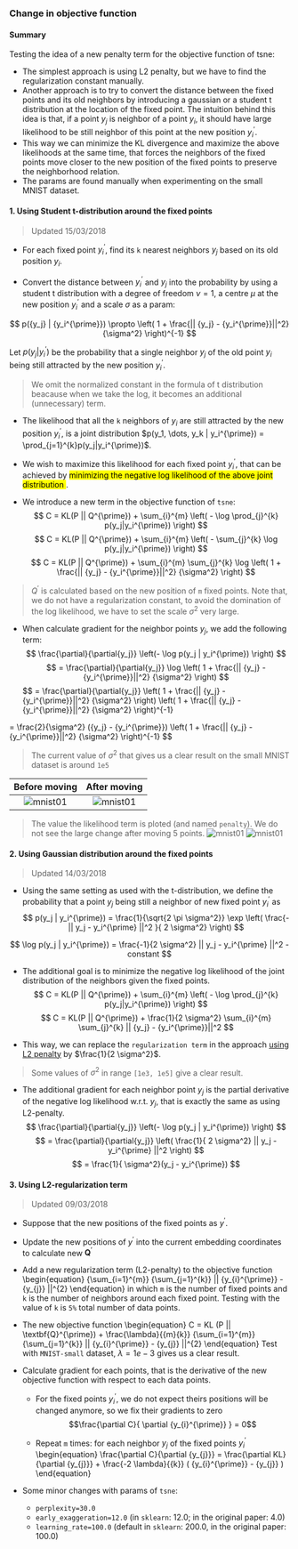 ### Change in objective function


#### Summary
Testing the idea of a new penalty term for the objective function of tsne:
+ The simplest approach is using L2 penalty, but we have to find the regularization constant manually.
+ Another approach is to try to convert the distance between the fixed points and its old neighbors by introducing a gaussian or a student t distribution at the location of the fixed point. The intuition behind this idea is that, if a point $y_j$ is neighbor of a point $y_i$, it should have large likelihood to be still neighbor of this point at the new position $y_i^{\prime}$.
+ This way we can minimize the KL divergence and maximize the above likelihoods at the same time, that forces the neighbors of the fixed points move closer to the new position of the fixed points to preserve the neighborhood relation.
+ The params are found manually when experimenting on the small MNIST dataset.

#### 1. Using Student t-distribution around the fixed points
> Updated 15/03/2018

+ For each fixed point ${y_{i}^{\prime}}$, find its `k` nearest neighbors ${y_{j}}$ based on its old position ${y_{i}}$.

+ Convert the distance between $y_i^{\prime}$ and $y_j$ into the probability by using a student t distribution with a degree of freedom $\nu=1$, a centre $\mu$ at the new position $y_i^{\prime}$ and a scale $\sigma$ as a param:

<!-- $$
    p({y_j} | {y_i^{\prime}}) =
    \frac{1}{\pi} \left[
        1 + \frac{1}{\nu} \left(
            \frac{|{red}{y_j} - {y_i^{\prime}}||}{\sigma}
        \right)^{2}
    \right]^{-\frac{\nu+1}{2}}
$$ -->

$$
    p({y_j} | {y_i^{\prime}}) \propto
    \left(
        1 + \frac{|| {y_j} - {y_i^{\prime}}||^2}
            {\sigma^2}
    \right)^{-1}
$$

Let $p({y_j} | {y_i^{\prime}})$ be the probability that a single neighbor $y_j$ of the old point $y_i$ being still attracted by the new position $y_i^{\prime}$.

> We omit the normalized constant in the formula of t distribution beacause when we take the log, it becomes an additional (unnecessary) term.


+ The likelihood that all the `k` neighbors of $y_i$ are still attracted by the new position $y_i^{\prime}$, is a joint distribution
$p(y_1, \dots, y_k | y_i^{\prime}) = \prod_{j=1}^{k}p(y_j|y_i^{\prime})$.

+ We wish to maximize this likelihood for each fixed point $y_i^{\prime}$, that can be achieved by <mark> minimizing the negative log likelihood of the above joint distribution </mark>.

+ We introduce a new term in the objective function of `tsne`:
$$ C = KL(P || Q^{\prime}) + \sum_{i}^{m} \left( - \log \prod_{j}^{k} p(y_j|y_i^{\prime}) \right) $$
$$ C = KL(P || Q^{\prime}) + \sum_{i}^{m} \left( - \sum_{j}^{k} \log p(y_j|y_i^{\prime}) \right) $$
$$ C = KL(P || Q^{\prime}) + \sum_{i}^{m} \sum_{j}^{k} \log \left(
        1 + \frac{|| {y_j} - {y_i^{\prime}}||^2}
            {\sigma^2}
    \right)
$$

> $Q^{\prime}$ is calculated based on the new position of `m` fixed points.
> Note that, we do not have a regularization constant, to avoid the domination of the log likelihood, we have to set the scale $\sigma^2$ very large.

+ When calculate gradient for the neighbor points $y_j$, we add the following term:
$$ \frac{\partial}{\partial{y_j}}
    \left(- \log p(y_j | y_i^{\prime}) \right)
$$
$$ = \frac{\partial}{\partial{y_j}}
    \log \left(
        1 + \frac{|| {y_j} - {y_i^{\prime}}||^2}
            {\sigma^2}
    \right)
$$
$$ = \frac{\partial}{\partial{y_j}}
        \left(
            1 + \frac{|| {y_j} - {y_i^{\prime}}||^2}
                {\sigma^2}
        \right)
    \left(
            1 + \frac{|| {y_j} - {y_i^{\prime}}||^2}
                {\sigma^2}
    \right)^{-1}

$$
$$ = \frac{2}{\sigma^2} ({y_j} - {y_i^{\prime}})
    \left(
        1 + \frac{|| {y_j} - {y_i^{\prime}}||^2}
            {\sigma^2}
    \right)^{-1}
$$

> The current value of $\sigma^2$ that gives us a clear result on the small MNIST dataset is around `1e5`

Before moving              |  After moving
:-------------------------:|:-------------------------:
![mnist01](/home/vmvu/Pictures/exp1503/mnist_move1.png)| ![mnist01](/home/vmvu/Pictures/exp1503/mnist_move1_result.png)

> The value the likelihood term is ploted (and named `penalty`). We do not see the large change after moving 5 points.
![mnist01](/home/vmvu/Pictures/exp1503/mnist_cost1_errors.png) ![mnist01](/home/vmvu/Pictures/exp1503/mnist_cost1_gradient_norms.png)


#### 2. Using Gaussian distribution around the fixed points
> Updated 14/03/2018

+ Using the same setting as used with the t-distribution, we define the probability that a point $y_j$ being still a neighbor of new fixed point $y_i^{\prime}$ as
$$
    p(y_j | y_i^{\prime}) = \frac{1}{\sqrt{2 \pi \sigma^2}}
        \exp \left( \frac{- || y_j - y_i^{\prime} ||^2 }{ 2 \sigma^2} \right)
$$

$$
    \log p(y_j | y_i^{\prime}) = \frac{-1}{2 \sigma^2} || y_j - y_i^{\prime} ||^2 - constant
$$

+ The additional goal is to minimize the negative log likelihood of the joint distribution of the neighbors given the fixed points.
$$ C = KL(P || Q^{\prime}) + \sum_{i}^{m} \left( - \log \prod_{j}^{k} p(y_j|y_i^{\prime}) \right) $$
$$
    C = KL(P || Q^{\prime}) + \frac{1}{2 \sigma^2} \sum_{i}^{m} \sum_{j}^{k}
        || {y_j} - {y_i^{\prime}}||^2
$$

+ This way, we can replace the `regularization term` in the approach [using L2 penalty](#3-using-l2-regularization-term) by $\frac{1}{2 \sigma^2}$.

> Some values of $\sigma^{2}$ in range `[1e3, 1e5]` give a clear result.

+ The additional gradient for each neighbor point $y_j$ is the partial derivative of the negative log likelihood w.r.t. $y_j$, that is exactly the same as using L2-penalty.
$$ \frac{\partial}{\partial{y_j}}
    \left(- \log p(y_j | y_i^{\prime}) \right)
$$
$$ = \frac{\partial}{\partial{y_j}}
    \left( \frac{1}{ 2 \sigma^2} || y_j - y_i^{\prime} ||^2 \right)
$$
$$ = \frac{1}{ \sigma^2}(y_j - y_i^{\prime})
$$

#### 3. Using L2-regularization term
> Updated 09/03/2018

+ Suppose that the new positions of the fixed points as ${y}^{\prime}$.

+ Update the new positions of ${y}^{\prime}$ into the current embedding coordinates to calculate new $\textbf{Q}^{\prime}$

+ Add a new regularization term (L2-penalty) to the objective function
\begin{equation}
    {\sum_{i=1}^{m}}
    {\sum_{j=1}^{k}}
    || {y_{i}^{\prime}} - {y_{j}} ||^{2}
\end{equation}
in which `m` is the number of fixed points and `k` is the number of neighbors around each fixed point.
Testing with the value of `k` is `5%` total number of data points.

+ The new objective function
\begin{equation}
    C = KL (P || \textbf{Q}^{\prime}) +
        \frac{\lambda}{{m}{k}} 
        {\sum_{i=1}^{m}}
        {\sum_{j=1}^{k}}
        || {y_{i}^{\prime}} - {y_{j}} ||^{2}
\end{equation}
Test with `MNIST-small` dataset, $\lambda = 1e-3$ gives us a clear result.

+ Calculate gradient for each points, that is the derivative of the new objective function with respect to each data points.
    * For the fixed points ${y_{i}^{\prime}}$, we do not expect theirs positions will be changed anymore, so we fix their gradients to zero
    $$\frac{\partial C}{ \partial {y_{i}^{\prime}} } = 0$$

    * Repeat `m` times: for each neighbor ${y_{j}}$ of the fixed points ${y_{i}^{\prime}}$
    \begin{equation}
        \frac{\partial C}{\partial {y_{j}}} = 
            \frac{\partial KL}{\partial {y_{j}}} +
            \frac{-2 \lambda}{{k}} 
            ( {y_{i}^{\prime}} - {y_{j}} )
    \end{equation}


+ Some minor changes with params of `tsne`:
    * `perplexity=30.0`
    * `early_exaggeration=12.0` (in `sklearn`: 12.0; in the original paper: 4.0)
    * `learning_rate=100.0` (default in `sklearn`: 200.0, in the original paper: 100.0)